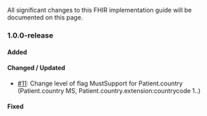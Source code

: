 All significant changes to this FHIR implementation guide will be documented on this page.   

### 1.0.0-release

#### Added

#### Changed / Updated
* [#11](https://github.com/ahdis/ch-elm/issues/11): Change level of flag MustSupport for Patient.country (Patient.country MS, Patient.country.extension:countrycode 1..)

#### Fixed

